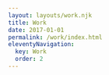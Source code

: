 ```yaml
---
layout: layouts/work.njk
title: Work
date: 2017-01-01
permalink: /work/index.html
eleventyNavigation:
  key: Work
  order: 2
---
```

